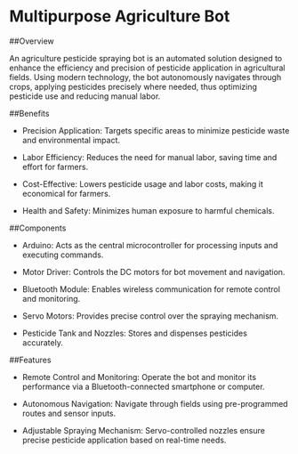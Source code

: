 # Multipurpose Agriculture Bot

##Overview

An agriculture pesticide spraying bot is an automated solution designed to enhance the efficiency and precision of pesticide application in agricultural fields. Using modern technology, the bot autonomously navigates through crops, applying pesticides precisely where needed, thus optimizing pesticide use and reducing manual labor.

##Benefits

- Precision Application: Targets specific areas to minimize pesticide waste and environmental impact.

 - Labor Efficiency:
Reduces the need for manual labor, saving time and effort for farmers.

- Cost-Effective:
Lowers pesticide usage and labor costs, making it economical for farmers.

- Health and Safety:
Minimizes human exposure to harmful chemicals.

##Components

- Arduino:
Acts as the central microcontroller for processing inputs and executing commands.

- Motor Driver:
Controls the DC motors for bot movement and navigation.

- Bluetooth Module:
Enables wireless communication for remote control and monitoring.

- Servo Motors:
Provides precise control over the spraying mechanism.

- Pesticide Tank and Nozzles:
Stores and dispenses pesticides accurately.

##Features

- Remote Control and Monitoring:
Operate the bot and monitor its performance via a Bluetooth-connected smartphone or computer.

- Autonomous Navigation:
Navigate through fields using pre-programmed routes and sensor inputs.

- Adjustable Spraying Mechanism:
Servo-controlled nozzles ensure precise pesticide application based on real-time needs.

